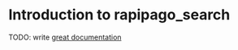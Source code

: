 # Introduction to rapipago_search

TODO: write [great documentation](http://jacobian.org/writing/great-documentation/what-to-write/)
